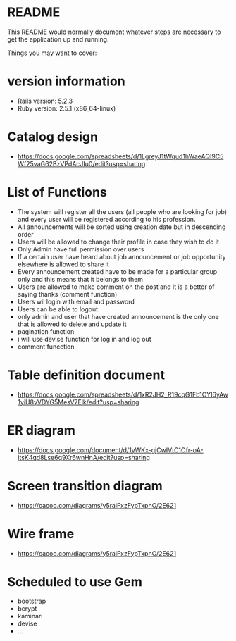 # README

This README would normally document whatever steps are necessary to get the
application up and running.

Things you may want to cover:

# version information

* Rails version: 5.2.3
* Ruby version: 2.5.1 (x86_64-linux)

# Catalog design

* https://docs.google.com/spreadsheets/d/1LgreyJ1tWqud1hWaeAQI9C5Wf25vaG62BzVPdAcJIu0/edit?usp=sharing

# List of Functions

*	The system will register all the users (all people who are looking for job) and every user will be registered according to his profession.
*	All announcements will be sorted using creation date but in descending order
*	Users will be allowed to change their profile in case they wish to do it
*	Only Admin have full permission over users
*	If a certain user have heard about job announcement or job opportunity elsewhere is allowed to share it
*	Every announcement created have to be made for a particular group only and this means that it belongs to them
*   Users are allowed to make comment on the post and it is a better of saying thanks  (comment function)
* 	Users wil login with email and password 
*	Users can be able to logout
*   only admin and user that have created announcement is the only one that is allowed to delete and update it 
*   pagination function
*   i will use devise function for log in and log out
*   comment funcction   
# Table definition document

* https://docs.google.com/spreadsheets/d/1xR2JH2_R19cqG1Fb1OYI6yAw1yiU8yVDYG5MesV7Elk/edit?usp=sharing

# ER diagram

* https://docs.google.com/document/d/1yWKx-gjCwIVtC1Ofr-oA-itsK4qd8Lse6q9Xr6wnHnA/edit?usp=sharing

# Screen transition diagram

* https://cacoo.com/diagrams/y5raiFxzFypTxphO/2E621

# Wire frame

* https://cacoo.com/diagrams/y5raiFxzFypTxphO/2E621

# Scheduled to use Gem
 * bootstrap
 * bcrypt
 * kaminari
 * devise
* ...
